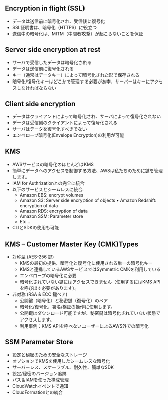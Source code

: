 ## Encryption in flight (SSL)
- データは送信前に暗号化され、受信後に復号化
- SSL証明書は、暗号化（HTTPS）に役立つ
- 送信中の暗号化は、MITM（中間者攻撃）が起こらないことを保証

## Server side encryption at rest
- サーバで受信したデータは暗号化される
- データは送信前に復号化される
- キー（通常はデータキー）によって暗号化された形で保存される
- 暗号化/復号化キーはどこかで管理する必要があ李、サーバーはキーにアクセスしなければならない


## Client side encryption
- データはクライアントによって暗号化され、サーバによって復号化されない
- データは受信側のクライアントによって復号化される
- サーバはデータを復号化すべきでない
- エンベロープ暗号化(Envelope Encryption)の利用が可能

## KMS
- AWSサービスの暗号化のほとんどはKMS
 - 簡単にデータへのアクセスを制御する方法、AWSは私たちのために鍵を管理します。
- IAM for Authrizationとの完全に統合
- 以下のサービスとシームレスに統合:
    - Amazon EBS: encrypt volumes
    - Amazon S3: Server side encryption of objects • Amazon Redshift: encryption of data
    - Amazon RDS: encryption of data
    - Amazon SSM: Parameter store
    - Etc...
- CLIとSDKの使用も可能

## KMS – Customer Master Key (CMK)Types
- 対称型 (AES-256 鍵)
    - KMSの最初の提供、暗号化と復号化に使用される単一の暗号化キー
    - KMSと連携しているAWSサービスではSymmetric CMKを利用している
    - エンベロープの暗号化に必要
    - 暗号化されていない鍵にはアクセスできません（使用するにはKMS APIを呼び出す必要があります）。
- 非対称 (RSA & ECC 鍵ペア)
    - 公開鍵（暗号化）と秘密鍵（復号化）のペア
    - 暗号化/復号化、署名/検証の操作に使用します。
    - 公開鍵はダウンロード可能ですが、秘密鍵は暗号化されていない状態でアクセスします。
    - 利用事例：KMS APIを呼べないユーザーによるAWS外での暗号化

## SSM Parameter Store
- 設定と秘密のための安全なストレージ 
- オプションでKMSを使用したシームレスな暗号化
- サーバーレス、スケーラブル、耐久性、簡単なSDK
- 設定/秘密のバージョン追跡
- パス＆IAMを使った構成管理 
- CloudWatchイベントで通知
- CloudFormationとの統合
